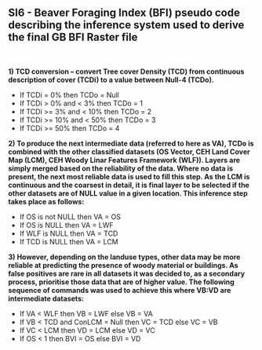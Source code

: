 ## SI6 - Beaver Foraging Index (BFI) pseudo code describing the inference system used to derive the final GB BFI Raster file
<br/>

**1)	TCD conversion – convert Tree cover Density (TCD) from continuous description of cover (TCDi) to a value between Null-4 (TCDo).**
*	If TCDi  = 0% then TCDo = Null
*	If TCDi  > 0%  and < 3% then TCDo = 1
*	If TCDi  >= 3%  and < 10% then TCDo = 2
*	If TCDi  >= 10%  and < 50% then TCDo = 3
*	If TCDi  >= 50%  then TCDo = 4 

**2)	To produce the next intermediate data (referred to here as VA), TCDo is combined with the other classified datasets (OS Vector, CEH Land Cover Map (LCM), CEH Woody Linar Features Framework (WLF)). Layers are simply merged based on the reliability of the data. Where no data is present, the next most reliable data is used to fill this step. As the LCM is continuous and the coarsest in detail, it is final layer to be selected if the other datasets are of NULL value in a given location. This inference step takes place as follows:**
*	If OS is not NULL then VA = OS
*	If OS is NULL then VA = LWF
*	If WLF is NULL then VA = TCD
*	If TCD is NULL then VA = LCM 

**3)	However, depending on the landuse types, other data may be more reliable at predicting the presence of woody material or buildings. As false positives are rare in all datasets it was decided to, as a secondary process, prioritise those data that are of higher value. The following sequence of commands was used to achieve this where VB:VD are intermediate datasets:**
*	If VA < WLF then VB = LWF else VB = VA
*	If VB < TCD and ConLCM = Null then VC = TCD else VC = VB
*	If VC < LCM then VD = LCM else VD = VC
*	If OS < 1 then BVI = OS else BVI = VD
